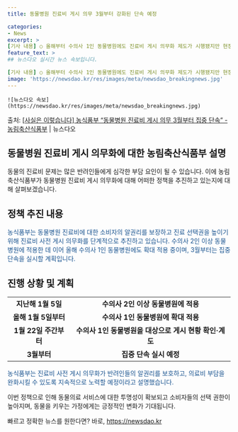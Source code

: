 ```yaml
---
title: 동물병원 진료비 게시 의무 3월부터 강화된 단속 예정

categories:
- News
excerpt: >
[기사 내용] ○ 올해부터 수의사 1인 동물병원에도 진료비 게시 의무화 제도가 시행됐지만 현장에서는 무용지물…
feature_text: >
## 뉴스다오 실시간 뉴스 속보입니다.

[기사 내용] ○ 올해부터 수의사 1인 동물병원에도 진료비 게시 의무화 제도가 시행됐지만 현장에서는 무용지물…
image: 'https://newsdao.kr/res/images/meta/newsdao_breakingnews.jpg'
---
```


    ![뉴스다오 속보](https://newsdao.kr/res/images/meta/newsdao_breakingnews.jpg)

<p>출처: <a href="https://newsdao.kr/3022" rel="dofollow">[사실은 이렇습니다] 농식품부 “동물병원 진료비 게시 의무 3월부터 집중 단속” - 농림축산식품부</a> | 뉴스다오</p>

<h2>동물병원 진료비 게시 의무화에 대한 농림축산식품부 설명</h2>

<p data-ke-size="size16">동물의 진료비 문제는 많은 반려인들에게 심각한 부담 요인이 될 수 있습니다. 이에 농림축산식품부가 동물병원 진료비 게시 의무화에 대해 어떠한 정책을 추진하고 있는지에 대해 살펴보겠습니다.</p>

<h2 data-ke-size="size26">정책 추진 내용</h2>
<p><span style="color: #1a5490;">농식품부는 동물병원 진료비에 대한 소비자의 알권리를 보장하고 진료 선택권을 높이기 위해 진료비 사전 게시 의무화를 단계적으로 추진하고 있습니다. 수의사 2인 이상 동물병원에 적용한 데 이어 올해 수의사 1인 동물병원에도 확대 적용 중이며, 3월부터는 집중 단속을 실시할 계획입니다.</span></p>

<h2 data-ke-size="size26">진행 상황 및 계획</h2>
<table>
<tbody>
<tr>
<td style="text-align: center; height: 17px;"><b>지난해 1월 5일</b></td>
<td style="text-align: center; height: 17px;"><b>수의사 2인 이상 동물병원에 적용</b></td>
</tr>
<tr>
<td style="text-align: center; height: 17px;"><strong>올해 1월 5일부터</strong></td>
<td style="text-align: center; height: 17px;"><strong>수의사 1인 동물병원에 확대 적용</strong></td>
</tr>
<tr>
<td style="text-align: center; height: 17px;"><b>1월 22일 주간부터</b></td>
<td style="text-align: center; height: 17px;"><b>수의사 1인 동물병원을 대상으로 게시 현황 확인·계도</b></td>
</tr>
<tr>
<td style="text-align: center; height: 17px;"><strong>3월부터</strong></td>
<td style="text-align: center; height: 17px;"><strong>집중 단속 실시 예정</strong></td>
</tr>
</tbody>
</table>

<p><span style="color: #1a5490;">농식품부는 진료비 사전 게시 의무화가 반려인들의 알권리를 보호하고, 의료비 부담을 완화시킬 수 있도록 지속적으로 노력할 예정이라고 설명했습니다.</span></p>

<p data-ke-size="size16">이번 정책으로 인해 동물의료 서비스에 대한 투명성이 확보되고 소비자들의 선택 권한이 높아지며, 동물을 키우는 가정에게는 긍정적인 변화가 기대됩니다.</p> 

빠르고 정확한 뉴스를 원한다면? 바로, <a href="https://newsdao.kr" rel="dofollow">https://newsdao.kr</a>


    
